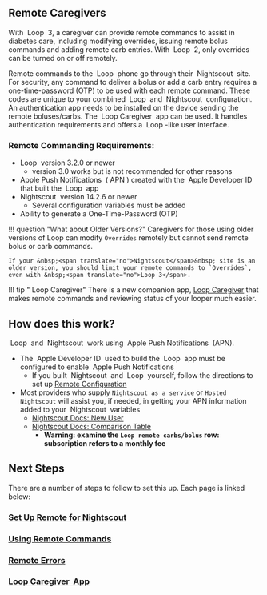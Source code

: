 ## Remote Caregivers

With &nbsp;<span translate="no">Loop</span>&nbsp; 3, a caregiver can provide remote commands to assist in diabetes care, including modifying overrides, issuing remote bolus commands and adding remote carb entries. With &nbsp;<span translate="no">Loop</span>&nbsp; 2, only overrides can be turned on or off remotely.

Remote commands to the &nbsp;<span translate="no">Loop</span>&nbsp; phone go through their &nbsp;<span translate="no">Nightscout</span>&nbsp; site. For security, any command to deliver a bolus or add a carb entry requires a one-time-password (OTP) to be used with each remote command. These codes are unique to your combined &nbsp;<span translate="no">Loop</span>&nbsp; and &nbsp;<span translate="no">Nightscout</span>&nbsp; configuration. An authentication app needs to be installed on the device sending the remote boluses/carbs. The &nbsp;<span translate="no">Loop Caregiver</span>&nbsp; app can be used. It handles authentication requirements and offers a &nbsp;<span translate="no">Loop</span>&nbsp;-like user interface.

### Remote Commanding Requirements:

* <span translate="no">Loop</span>&nbsp; version 3.2.0 or newer
    * version 3.0 works but is not recommended for other reasons
* <span translate="no">Apple Push Notifications</span>&nbsp; (</span>&nbsp;APN</span>&nbsp;) created with the &nbsp;<span translate="no">Apple Developer ID</span>&nbsp; that built the &nbsp;<span translate="no">Loop</span>&nbsp; app
* <span translate="no">Nightscout</span>&nbsp; version 14.2.6 or newer
    * Several configuration variables must be added
* Ability to generate a One-Time-Password (OTP)

!!! question "What about Older Versions?"
    Caregivers for those using older versions of Loop can modify `Overrides` remotely but cannot send remote bolus or carb commands.

    If your &nbsp;<span translate="no">Nightscout</span>&nbsp; site is an older version, you should limit your remote commands to `Overrides`, even with &nbsp;<span translate="no">Loop 3</span>.

!!! tip "&nbsp;<span translate="no">Loop Caregiver</span>"
    There is a new companion app, [<span translate="no">Loop Caregiver</span>](loop-caregiver.md) that makes remote commands and reviewing status of your looper much easier.

## How does this work?

&nbsp;<span translate="no">Loop</span>&nbsp; and &nbsp;<span translate="no">Nightscout</span>&nbsp; work using &nbsp;<span translate="no">Apple Push Notifications</span>&nbsp; (APN).

* The &nbsp;<span translate="no">Apple Developer ID</span>&nbsp; used to build the &nbsp;<span translate="no">Loop</span>&nbsp; app must be configured to enable &nbsp;<span translate="no">Apple Push Notifications</span>
    * If you built &nbsp;<span translate="no">Nightscout</span>&nbsp; and &nbsp;<span translate="no">Loop</span>&nbsp; yourself, follow the directions to set up [Remote Configuration](remote-config.md)
* Most providers who supply `Nightscout as a service` or `Hosted Nightscout` will assist you, if needed, in getting your APN information added to your &nbsp;<span translate="no">Nightscout</span>&nbsp; variables
    * [Nightscout Docs: New User](https://nightscout.github.io/nightscout/new_user)
    * [Nightscout Docs: Comparison Table](https://nightscout.github.io/nightscout/new_user/#vendors-comparison-table)
        * **Warning: examine the `Loop remote carbs/bolus` row: subscription refers to a monthly fee**

## Next Steps

There are a number of steps to follow to set this up. Each page is linked below:

### [Set Up Remote for Nightscout](remote-config.md)

### [Using Remote Commands](remote-commands.md)

### [Remote Errors](remote-errors.md)

### [<span translate="no">Loop Caregiver</span>&nbsp; App](loop-caregiver.md)
